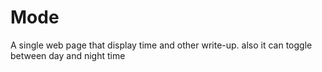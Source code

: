 # Mode
A single web page that display time and other write-up. also it can toggle between day and night time
